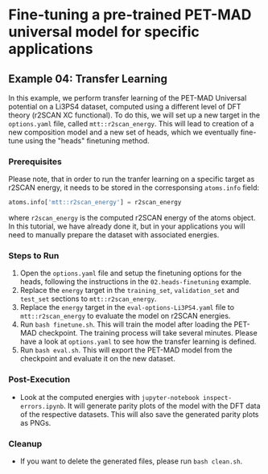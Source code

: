 # Fine-tuning a pre-trained PET-MAD universal model for specific applications

## Example 04: Transfer Learning

In this example, we perform transfer learning of the PET-MAD Universal potential on a Li3PS4 dataset, computed using a different
level of DFT theory (r2SCAN XC functional). To do this, we will set up a new target in the `options.yaml` file, called 
`mtt::r2scan_energy`. This will lead to creation of a new composition model and a new set of heads, which we eventually fine-tune
using the "heads" finetuning method. 

### Prerequisites
Please note, that in order to run the tranfer learning on a specific target as r2SCAN energy, it needs to be stored in the
corresponsing `atoms.info` field:

```python
atoms.info['mtt::r2scan_energy'] = r2scan_energy
```

where `r2scan_energy` is the computed r2SCAN energy of the atoms object. In this tutorial, 
we have already done it, but in your applications you will need to manually prepare the dataset
with associated energies.


### Steps to Run
1. Open the `options.yaml` file and setup the finetuning options for the heads, following the instructions in the `02.heads-finetuning` example.
2. Replace the `energy` target in the `training_set`, `validation_set` and `test_set` sections to `mtt::r2scan_energy`.
3. Replace the `energy` target in the `eval-options-Li3PS4.yaml` file to `mtt::r2scan_energy` to evaluate the model on r2SCAN energies.
4. Run `bash finetune.sh`. This will train the model after loading the PET-MAD checkpoint. The training process will take several minutes. Please have a look at `options.yaml` to see how the transfer learning is defined.
5. Run `bash eval.sh`. This will export the PET-MAD model from the checkpoint and evaluate it on the new dataset.

### Post-Execution
- Look at the computed energies with `jupyter-notebook inspect-errors.ipynb`. It will generate parity plots of the model with the DFT data of the respective datasets. This will also save the generated parity plots as PNGs.

### Cleanup
- If you want to delete the generated files, please run `bash clean.sh`. 
